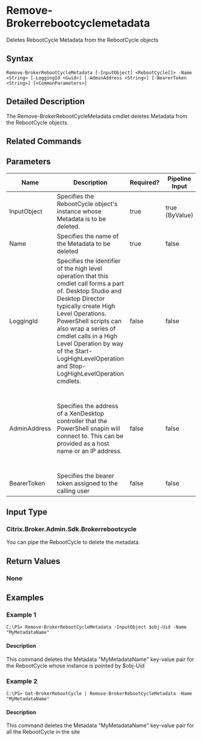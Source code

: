 ﻿
# Remove-Brokerrebootcyclemetadata
Deletes RebootCycle Metadata from the RebootCycle objects
## Syntax
```
Remove-BrokerRebootCycleMetadata [-InputObject] <RebootCycle[]> -Name <String> [-LoggingId <Guid>] [-AdminAddress <String>] [-BearerToken <String>] [<CommonParameters>]
```
## Detailed Description
The Remove-BrokerRebootCycleMetadata cmdlet deletes Metadata from the RebootCycle objects.


## Related Commands

## Parameters
| Name   | Description | Required? | Pipeline Input | Default Value |
| --- | --- | --- | --- | --- |
| InputObject | Specifies the RebootCycle object's instance whose Metadata is to be deleted. | true | true (ByValue) |  |
| Name | Specifies the name of the Metadata to be deleted | true | false |  |
| LoggingId | Specifies the identifier of the high level operation that this cmdlet call forms a part of. Desktop Studio and Desktop Director typically create High Level Operations. PowerShell scripts can also wrap a series of cmdlet calls in a High Level Operation by way of the Start-LogHighLevelOperation and Stop-LogHighLevelOperation cmdlets. | false | false |  |
| AdminAddress | Specifies the address of a XenDesktop controller that the PowerShell snapin will connect to. This can be provided as a host name or an IP address. | false | false | Localhost. Once a value is provided by any cmdlet, this value will become the default. |
| BearerToken | Specifies the bearer token assigned to the calling user | false | false |  |

## Input Type

### Citrix.Broker.Admin.Sdk.Brokerrebootcycle
You can pipe the RebootCycle to delete the metadata.
## Return Values

### None

## Examples

### Example 1
```
C:\PS> Remove-BrokerRebootCycleMetadata -InputObject $obj-Uid -Name "MyMetadataName"
```
#### Description
This command deletes the Metadata "MyMetadataName" key-value pair for the RebootCycle whose instance is pointed by \$obj-Uid
### Example 2
```
C:\PS> Get-BrokerRebootCycle | Remove-BrokerRebootCycleMetadata -Name "MyMetadataName"
```
#### Description
This command deletes the Metadata "MyMetadataName" key-value pair for all the RebootCycle in the site
